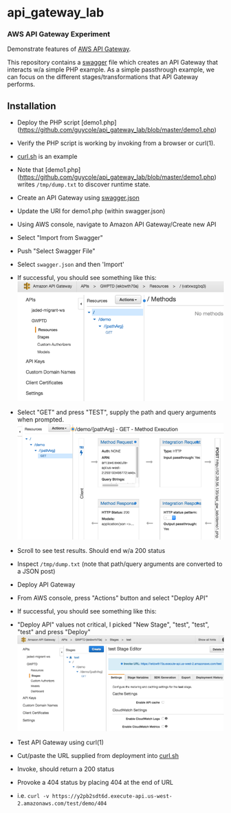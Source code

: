 # api_gateway_lab
### AWS API Gateway Experiment

Demonstrate features of [AWS API Gateway](https://aws.amazon.com/api-gateway).

This repository contains a [swagger](http://swagger.io) file which creates an API Gateway that interacts w/a simple PHP example.  As a simple passthrough example, we can focus on the different stages/transformations that API Gateway performs.

## Installation

*  Deploy the PHP script [demo1.php] (https://github.com/guycole/api_gateway_lab/blob/master/demo1.php)
  * Verify the PHP script is working by invoking from a browser or curl(1).
  * [curl.sh](https://github.com/guycole/api_gateway_lab/blob/master/curl.sh) is an example
  * Note that [demo1.php] (https://github.com/guycole/api_gateway_lab/blob/master/demo1.php) writes `/tmp/dump.txt` to discover runtime state.

*  Create an API Gateway using [swagger.json](https://github.com/guycole/api_gateway_lab/blob/master/swagger.json)
  * Update the URI for demo1.php (within swagger.json)
  * Using AWS console, navigate to Amazon API Gateway/Create new API
  * Select "Import from Swagger"
  * Push "Select Swagger File"
  * Select `swagger.json` and then 'Import'
  * If successful, you should see something like this:
 ![alt text](https://github.com/guycole/api_gateway_lab/blob/master/images/screenshot1.png "Screen Shot 1")
  * Select "GET" and press "TEST", supply the path and query arguments when prompted.
 ![alt text](https://github.com/guycole/api_gateway_lab/blob/master/images/screenshot2.png "Screen Shot 2")
  * Scroll to see test results.  Should end w/a 200 status
  * Inspect `/tmp/dump.txt` (note that path/query arguments are converted to a JSON post)

*  Deploy API Gateway
  * From AWS console, press "Actions" button and select "Deploy API"
  * If successful, you should see something like this:
  * "Deploy API" values not critical, I picked "New Stage", "test", "test", "test" and press "Deploy"
 ![alt text](https://github.com/guycole/api_gateway_lab/blob/master/images/screenshot3.png "Screen Shot 3")

*  Test API Gateway using curl(1)
  * Cut/paste the URL supplied from deployment into [curl.sh](https://github.com/guycole/api_gateway_lab/blob/master/curl.sh) 
  * Invoke, should return a 200 status

*  Provoke a 404 status by placing 404 at the end of URL
  * i.e. `curl -v https://y2pb2sdt6d.execute-api.us-west-2.amazonaws.com/test/demo/404`

